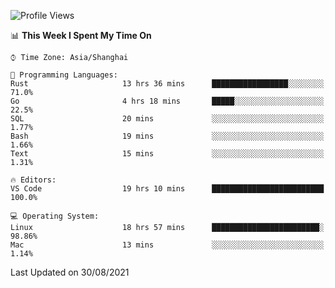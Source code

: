 <!--START_SECTION:waka-->
![Profile Views](http://img.shields.io/badge/Profile%20Views-31-blue)

📊 **This Week I Spent My Time On** 

```text
⌚︎ Time Zone: Asia/Shanghai

💬 Programming Languages: 
Rust                     13 hrs 36 mins      █████████████████░░░░░░░░   71.0% 
Go                       4 hrs 18 mins       █████░░░░░░░░░░░░░░░░░░░░   22.5% 
SQL                      20 mins             ░░░░░░░░░░░░░░░░░░░░░░░░░   1.77% 
Bash                     19 mins             ░░░░░░░░░░░░░░░░░░░░░░░░░   1.66% 
Text                     15 mins             ░░░░░░░░░░░░░░░░░░░░░░░░░   1.31%

🔥 Editors: 
VS Code                  19 hrs 10 mins      █████████████████████████   100.0%

💻 Operating System: 
Linux                    18 hrs 57 mins      ████████████████████████░   98.86% 
Mac                      13 mins             ░░░░░░░░░░░░░░░░░░░░░░░░░   1.14%

```


 Last Updated on 30/08/2021
<!--END_SECTION:waka-->
